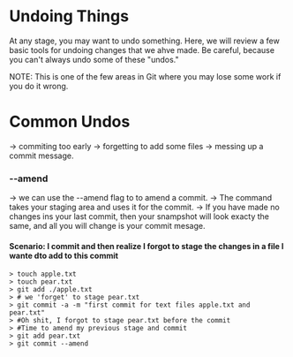  # Undoing Things

 At any stage, you may want to undo something.
 Here, we will review a few basic tools for undoing changes that we ahve made.  Be careful, because you can't always undo some of these
 "undos."

 NOTE: This is one of the few areas in Git where you may lose some work if you do it wrong.

 # Common Undos
 -> commiting too early 
 -> forgetting to add some files 
 -> messing up a commit message.



### --amend 

-> we can use the --amend flag to 
to amend a commit.
-> The command takes your staging area and uses it for the commit.
-> If you have made no changes ins your last commit, then your snampshot will look exacty
the same, and all you will change is your commit mesage.

#### Scenario: I commit and then realize I forgot to stage the changes in a file I wante dto add to this commit
	> touch apple.txt
	> touch pear.txt
	> git add ./apple.txt
	> # we 'forget' to stage pear.txt
	> git commit -a -m "first commit for text files apple.txt and pear.txt"
	> #Oh shit, I forgot to stage pear.txt before the commit
	> #Time to amend my previous stage and commit 
	> git add pear.txt
	> git commit --amend